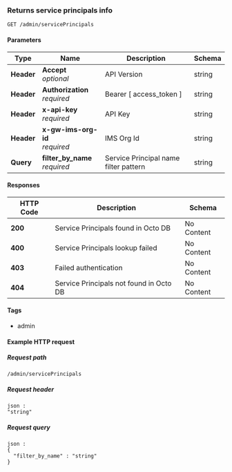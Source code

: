 
<a name="get-list-of-service-principals-by-filter-pattern"></a>
### Returns service principals info
```
GET /admin/servicePrincipals
```


#### Parameters

|Type|Name|Description|Schema|
|---|---|---|---|
|**Header**|**Accept**  <br>*optional*|API Version|string|
|**Header**|**Authorization**  <br>*required*|Bearer [ access_token ]|string|
|**Header**|**x-api-key**  <br>*required*|API Key|string|
|**Header**|**x-gw-ims-org-id**  <br>*required*|IMS Org Id|string|
|**Query**|**filter_by_name**  <br>*required*|Service Principal name filter pattern|string|


#### Responses

|HTTP Code|Description|Schema|
|---|---|---|
|**200**|Service Principals found in Octo DB|No Content|
|**400**|Service Principals lookup failed|No Content|
|**403**|Failed authentication|No Content|
|**404**|Service Principals not found in Octo DB|No Content|


#### Tags

* admin


#### Example HTTP request

##### Request path
```
/admin/servicePrincipals
```


##### Request header
```
json :
"string"
```


##### Request query
```
json :
{
  "filter_by_name" : "string"
}
```



